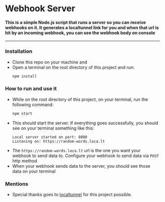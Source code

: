 # Webhook Server
#### This is a simple Node.js script that runs a server so you can receive webhooks on it. It generates a localtunnel link for you and when that url is hit by an incoming webhook, you can see the webhook body on console

---
### Installation
- Clone this repo on your machine and
- Open a terminal on the root directory of this project and run:
    ```bash
    npm install
    ```

### How to run and use it
- While on the root directory of this project, on your terminal, run the following command:
    ```bash
    npm start
    ```
- This should start the server. If everything goes successfully, you should see on your terminal something like this:
    ```
    Local server started on port: 8000
    Listening on: https://random-words.loca.lt
    ```
- The `https://random-words.loca.lt` url is the one you want your webhook to send data to. Configure your webhook to send data via `POST` http method
- When your webhook sends data to the server, you should see those data on your terminal

### Mentions
- Special thanks goes to [localtunnel](https://localtunnel.github.io/www/) for this project possible.